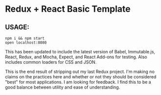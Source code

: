 # Redux + React Basic Template
## USAGE:
```
npm i && npm start
open localhost:8080
```

This has been updated to include the latest version of Babel, Immutable.js, React, Redux, and Mocha, Expect, and React Add-ons for testing. Also includes common loaders for CSS and JSON.

This is the end result of stripping out my last Redux project. I'm making no claims on the practices here and whether or not they should be considered "best" for most applications. I am looking for feedback. I find this to be a good balance between utility and ease of understanding.